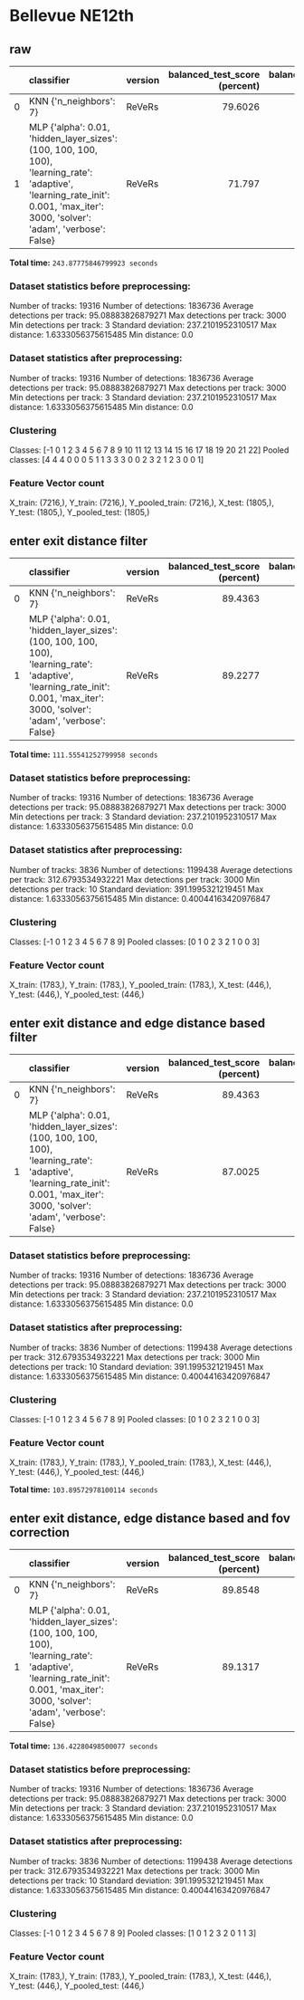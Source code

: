 # Bellevue NE12th

## raw

|     | classifier                                                                                                                                                                      | version | balanced_test_score (percent) | balanced_pooled_test_score (percent) | time (s) |
| --: | :------------------------------------------------------------------------------------------------------------------------------------------------------------------------------ | :------ | ----------------------------: | -----------------------------------: | -------: |
|   0 | KNN {'n_neighbors': 7}                                                                                                                                                          | ReVeRs  |                       79.6026 |                              91.7399 | 0.574009 |
|   1 | MLP {'alpha': 0.01, 'hidden_layer_sizes': (100, 100, 100, 100), 'learning_rate': 'adaptive', 'learning_rate_init': 0.001, 'max_iter': 3000, 'solver': 'adam', 'verbose': False} | ReVeRs  |                        71.797 |                               92.271 |  68.1229 |

**Total time:** `243.87775846799923 seconds`

### Dataset statistics before preprocessing:

Number of tracks: 19316
Number of detections: 1836736
Average detections per track: 95.08883826879271
Max detections per track: 3000
Min detections per track: 3
Standard deviation: 237.2101952310517
Max distance: 1.6333056375615485
Min distance: 0.0

### Dataset statistics after preprocessing:

Number of tracks: 19316
Number of detections: 1836736
Average detections per track: 95.08883826879271
Max detections per track: 3000
Min detections per track: 3
Standard deviation: 237.2101952310517
Max distance: 1.6333056375615485
Min distance: 0.0

### Clustering

Classes: [-1 0 1 2 3 4 5 6 7 8 9 10 11 12 13 14 15 16 17 18 19 20 21 22]
Pooled classes: [4 4 4 0 0 0 5 1 1 3 3 3 0 0 2 3 2 1 2 3 0 0 1]

### Feature Vector count

X_train: (7216,), Y_train: (7216,), Y_pooled_train: (7216,), X_test: (1805,), Y_test: (1805,), Y_pooled_test: (1805,)

## enter exit distance filter

|     | classifier                                                                                                                                                                      | version | balanced_test_score (percent) | balanced_pooled_test_score (percent) | time (s) |
| --: | :------------------------------------------------------------------------------------------------------------------------------------------------------------------------------ | :------ | ----------------------------: | -----------------------------------: | -------: |
|   0 | KNN {'n_neighbors': 7}                                                                                                                                                          | ReVeRs  |                       89.4363 |                              98.0517 | 0.438576 |
|   1 | MLP {'alpha': 0.01, 'hidden_layer_sizes': (100, 100, 100, 100), 'learning_rate': 'adaptive', 'learning_rate_init': 0.001, 'max_iter': 3000, 'solver': 'adam', 'verbose': False} | ReVeRs  |                       89.2277 |                              98.7089 |  31.7729 |

**Total time:** `111.55541252799958 seconds`

### Dataset statistics before preprocessing:

Number of tracks: 19316
Number of detections: 1836736
Average detections per track: 95.08883826879271
Max detections per track: 3000
Min detections per track: 3
Standard deviation: 237.2101952310517
Max distance: 1.6333056375615485
Min distance: 0.0

### Dataset statistics after preprocessing:

Number of tracks: 3836
Number of detections: 1199438
Average detections per track: 312.6793534932221
Max detections per track: 3000
Min detections per track: 10
Standard deviation: 391.1995321219451
Max distance: 1.6333056375615485
Min distance: 0.40044163420976847

### Clustering

Classes: [-1 0 1 2 3 4 5 6 7 8 9]
Pooled classes: [0 1 0 2 3 2 1 0 0 3]

### Feature Vector count

X_train: (1783,), Y_train: (1783,), Y_pooled_train: (1783,), X_test: (446,), Y_test: (446,), Y_pooled_test: (446,)

## enter exit distance and edge distance based filter

|     | classifier                                                                                                                                                                      | version | balanced_test_score (percent) | balanced_pooled_test_score (percent) | time (s) |
| --: | :------------------------------------------------------------------------------------------------------------------------------------------------------------------------------ | :------ | ----------------------------: | -----------------------------------: | -------: |
|   0 | KNN {'n_neighbors': 7}                                                                                                                                                          | ReVeRs  |                       89.4363 |                              98.0517 | 0.443278 |
|   1 | MLP {'alpha': 0.01, 'hidden_layer_sizes': (100, 100, 100, 100), 'learning_rate': 'adaptive', 'learning_rate_init': 0.001, 'max_iter': 3000, 'solver': 'adam', 'verbose': False} | ReVeRs  |                       87.0025 |                              98.6878 |  22.2355 |

### Dataset statistics before preprocessing:

Number of tracks: 19316
Number of detections: 1836736
Average detections per track: 95.08883826879271
Max detections per track: 3000
Min detections per track: 3
Standard deviation: 237.2101952310517
Max distance: 1.6333056375615485
Min distance: 0.0

### Dataset statistics after preprocessing:

Number of tracks: 3836
Number of detections: 1199438
Average detections per track: 312.6793534932221
Max detections per track: 3000
Min detections per track: 10
Standard deviation: 391.1995321219451
Max distance: 1.6333056375615485
Min distance: 0.40044163420976847

### Clustering

Classes: [-1 0 1 2 3 4 5 6 7 8 9]
Pooled classes: [0 1 0 2 3 2 1 0 0 3]

### Feature Vector count

X_train: (1783,), Y_train: (1783,), Y_pooled_train: (1783,), X_test: (446,), Y_test: (446,), Y_pooled_test: (446,)

**Total time:** `103.89572978100114 seconds`

## enter exit distance, edge distance based and fov correction

|     | classifier                                                                                                                                                                      | version | balanced_test_score (percent) | balanced_pooled_test_score (percent) | time (s) |
| --: | :------------------------------------------------------------------------------------------------------------------------------------------------------------------------------ | :------ | ----------------------------: | -----------------------------------: | -------: |
|   0 | KNN {'n_neighbors': 7}                                                                                                                                                          | ReVeRs  |                       89.8548 |                              98.2834 | 0.474073 |
|   1 | MLP {'alpha': 0.01, 'hidden_layer_sizes': (100, 100, 100, 100), 'learning_rate': 'adaptive', 'learning_rate_init': 0.001, 'max_iter': 3000, 'solver': 'adam', 'verbose': False} | ReVeRs  |                       89.1317 |                              98.6238 |  39.8726 |

**Total time:** `136.42280498500077 seconds`

### Dataset statistics before preprocessing:

Number of tracks: 19316
Number of detections: 1836736
Average detections per track: 95.08883826879271
Max detections per track: 3000
Min detections per track: 3
Standard deviation: 237.2101952310517
Max distance: 1.6333056375615485
Min distance: 0.0

### Dataset statistics after preprocessing:

Number of tracks: 3836
Number of detections: 1199438
Average detections per track: 312.6793534932221
Max detections per track: 3000
Min detections per track: 10
Standard deviation: 391.1995321219451
Max distance: 1.6333056375615485
Min distance: 0.40044163420976847

### Clustering

Classes: [-1 0 1 2 3 4 5 6 7 8 9]
Pooled classes: [1 0 1 2 3 2 0 1 1 3]

### Feature Vector count

X_train: (1783,), Y_train: (1783,), Y_pooled_train: (1783,), X_test: (446,), Y_test: (446,), Y_pooled_test: (446,)
